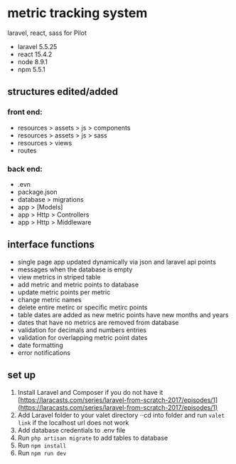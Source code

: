 # metric tracking system
laravel, react, sass for Pilot

+ laravel 5.5.25
+ react 15.4.2
+ node 8.9.1
+ npm 5.5.1

## structures edited/added
### front end: 
+ resources > assets > js > components
+ resources > assets > js > sass
+ resources > views
+ routes
### back end:
+ .evn
+ package.json
+ database > migrations
+ app > [Models]
+ app > Http > Controllers
+ app > Http > Middleware

## interface functions
+ single page app updated dynamically via json and laravel api points
+ messages when the database is empty
+ view metrics in striped table
+ add metric and metric points to database
+ update metric points per metric
+ change metric names
+ delete entire metirc or specific metirc points
+ table dates are added as new metric points have new months and years
+ dates that have no metrics are removed from database
+ validation for decimals and numbers entries
+ validation for overlapping metric point dates
+ date formatting
+ error notifications

## set up
1. Install Laravel and Composer if you do not have it [https://laracasts.com/series/laravel-from-scratch-2017/episodes/1](https://laracasts.com/series/laravel-from-scratch-2017/episodes/1)
2. Add Laravel folder to your valet directory
⋅⋅cd into folder and run `valet link` if the localhost url does not work
3. Add database credentials to .env file
4. Run `php artisan migrate` to add tables to database
5. Run `npm install`
6. Run `npm run dev`
